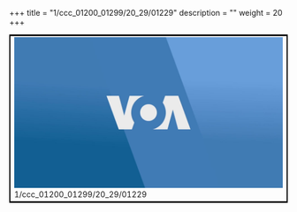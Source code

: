 +++
title = "1/ccc_01200_01299/20_29/01229"
description = ""
weight = 20
+++

<table style="border:2px solid black;max-width:800px;max-height:800px;" 
><tr><td>
<img class="center-fit-jpg"
src="/jpg_/aaa_20190430_NxaOmWaI8sI_01228.jpg">
1/ccc_01200_01299/20_29/01229
</img></td></tr></table>
